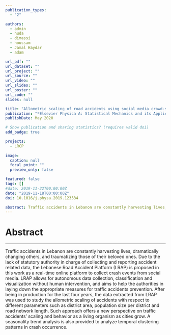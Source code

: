 ```yaml
---
publication_types:
  - "2"

authors:
  - admin
  - huda
  - dimassi
  - houssam
  - Jamal Haydar
  - adam

url_pdf: ""
url_dataset: ""
url_project: ""
url_source: ""
url_video: ""
url_slides: ""
url_poster: ""
url_code: ""
slides: null

title: "Allometric scaling of road accidents using social media crowd-sourced data"
publication: "*Elsevier Physica A: Statistical Mechanics and its Applications*"
publishDate: May 2020

# Show publication and sharing statistics? (requires valid doi)
add_badge: true

projects:
  - LRCP
  
image:
  caption: null
  focal_point: ""
  preview_only: false

featured: false
tags: []
#date: 2019-11-22T00:00:00Z
date: "2019-11-18T00:00:00Z"
doi: 10.1016/j.physa.2019.123534

abstract: Traffic accidents in Lebanon are constantly harvesting lives, dramatically changing others, and traumatizing those of their beloved ones. Due to the lack of statutory authority in charge of collecting and reporting accident related data, the Lebanese Road Accident Platform (LRAP) is proposed in this work as a real-time online platform to collect crash events from social media. LRAP allows for autonomous data collection, classification and visualization without human intervention, and aims to help the authorities in laying down the appropriate measures for traffic accidents prevention. After being in production for the last four years, the data extracted from LRAP was used to study the allometric scaling of accidents with respect to different parameters such as district area, population size per district and road network length. Such approach offers a new perspective on traffic accidents’ scaling and behavior as a living organism as cities grow. A seasonality trend analysis is also provided to analyze temporal clustering patterns in crash occurrence.
---
```


# Abstract
---

Traffic accidents in Lebanon are constantly harvesting lives, dramatically changing others, and traumatizing those of their beloved ones. Due to the lack of statutory authority in charge of collecting and reporting accident related data, the Lebanese Road Accident Platform (LRAP) is proposed in this work as a real-time online platform to collect crash events from social media. LRAP allows for autonomous data collection, classification and visualization without human intervention, and aims to help the authorities in laying down the appropriate measures for traffic accidents prevention. After being in production for the last four years, the data extracted from LRAP was used to study the allometric scaling of accidents with respect to different parameters such as district area, population size per district and road network length. Such approach offers a new perspective on traffic accidents’ scaling and behavior as a living organism as cities grow. A seasonality trend analysis is also provided to analyze temporal clustering patterns in crash occurrence.